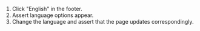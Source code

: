 1. Click "English" in the footer.
2. Assert language options appear.
3. Change the language and assert that the page updates correspondingly.